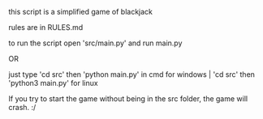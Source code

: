 this script is a simplified game of blackjack

rules are in RULES.md

to run the script open 'src/main.py' and run main.py 


OR


just type 'cd src' then 'python main.py' in cmd for windows | 'cd src' then 'python3 main.py' for linux

If you try to start the game without being in the src folder, the game will crash. :/
